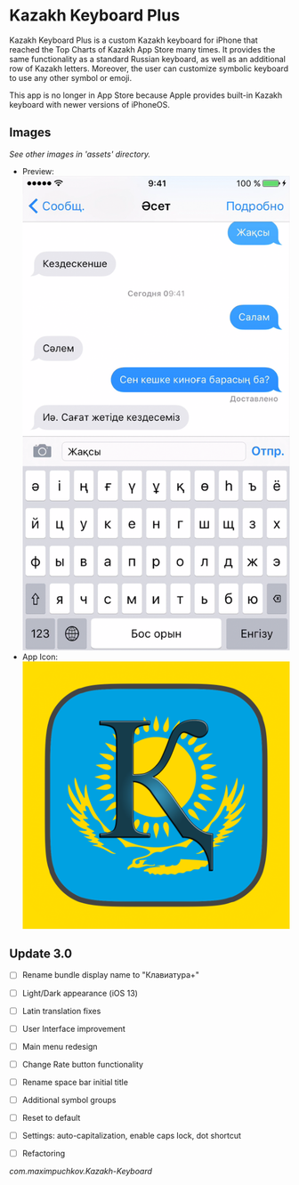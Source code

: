#  Kazakh Keyboard Plus
Kazakh Keyboard Plus is a custom Kazakh keyboard for iPhone that reached the Top Charts of Kazakh App Store many times. It provides the same functionality as a standard Russian keyboard, as well as an additional row of Kazakh letters. Moreover, the user can customize symbolic keyboard to use any other symbol or emoji. 

This app is no longer in App Store because Apple provides built-in Kazakh keyboard with newer versions of iPhoneOS.


## Images
_See other images in 'assets' directory._  
* Preview: 
![Preview](https://github.com/maxim-puchkov/Kazakh-Keyboard-Plus/blob/master/assets/app%20screenshots/5.5%20retina/app_screenshot_1.png)
* App Icon:
![Kazakh Keyboard Plus App Icon](https://github.com/maxim-puchkov/Kazakh-Keyboard-Plus/blob/master/assets/appicon/icon1024.png)

## Update 3.0
- [ ] Rename bundle display name to "Клавиатура+"
- [ ] Light/Dark appearance (iOS 13)
- [ ] Latin translation fixes 
- [ ] User Interface improvement
- [ ] Main menu redesign 
- [ ] Change Rate button functionality 
- [ ] Rename space bar initial title 
- [ ] Additional symbol groups
- [ ] Reset to default 
- [ ] Settings: auto-capitalization, enable caps lock, dot shortcut 
- [ ] Refactoring 


_com.maximpuchkov.Kazakh-Keyboard_
